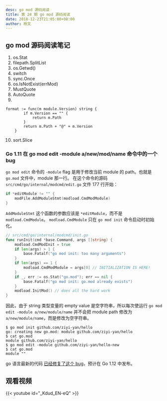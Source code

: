 ```yaml
---
desc: go mod 源码阅读
title: 第 24 期 go mod 源码阅读
date: 2018-12-23T21:05:00+08:00
author: 杨文
---
```


## go mod 源码阅读笔记

1. os.Stat
2. filepath.SplitList
3. os.Getwd()
4. switch
5. sync.Once
6. os.IsNotExist(errMod)
7. MustQuote
8. AutoQuote
9. 

```golang
format := func(m module.Version) string {
		if m.Version == "" {
			return m.Path
		}
		return m.Path + "@" + m.Version
	}
```

10. sort.Slice

### Go 1.11 在 go mod edit -module a/new/mod/name 命令中的一个 bug
`go mod edit` 命令的 `-module` flag 是用于修改当前 module 的 path。也就是 `go.mod` 文件中，module 那一行。
在这个命令的源码 `src/cmd/go/internal/modcmd/edit.go` 文件 177 行开始：
```go
if *editModule != "" {
	modFile.AddModuleStmt(modload.CmdModModule)
}
```
`AddModuleStmt` 这个函数的参数应该是 `*editModule`，而不是 `modload.CmdModule`。
`modload.CmdModule` 只在 `go mod init` 命令启动时初始化。
```go
// src/cmd/go/internal/modcmd/init.go
func runInit(cmd *base.Command, args []string) {
	modload.CmdModInit = true
	if len(args) > 1 {
		base.Fatalf("go mod init: too many arguments")
	}
	if len(args) == 1 {
		modload.CmdModModule = args[0] // INITIALIZATION IS HERE!
	}
	if _, err := os.Stat("go.mod"); err == nil {
		base.Fatalf("go mod init: go.mod already exists")
	}
	modload.InitMod() // does all the hard work
}
```
因此，由于 string 类型变量的 empty value 是空字符串，所以每次使运行 `go mod edit -module a/new/module/name` 并不会把 module path 修改为 `a/new/module/name`，而是修改为空字符串。
```
$ go mod init github.com/ziyi-yan/hello
go: creating new go.mod: module github.com/ziyi-yan/hello
$ cat go.mod
module github.com/ziyi-yan/hello
$ go mod edit -module github.com/ziyi-yan/hello-new
$ cat go.mod
module ""
```
go 语言最新的代码 [已经修复了这个 bug](https://go-review.googlesource.com/c/go/+/150277/)，预计在 Go 1.12 中发布。

## 观看视频

{{< youtube id="_Kdud_EN-eQ" >}}

